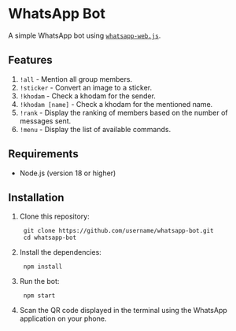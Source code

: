 # WhatsApp Bot

A simple WhatsApp bot using [`whatsapp-web.js`](https://wwebjs.dev/).

## Features

1. `!all` - Mention all group members.
2. `!sticker` - Convert an image to a sticker.
3. `!khodam` - Check a khodam for the sender.
4. `!khodam [name]` - Check a khodam for the mentioned name.
5. `!rank` - Display the ranking of members based on the number of messages sent.
6. `!menu` - Display the list of available commands.

## Requirements

- Node.js (version 18 or higher)

## Installation

1. Clone this repository:

        git clone https://github.com/username/whatsapp-bot.git
        cd whatsapp-bot

2. Install the dependencies:

        npm install

3. Run the bot:

        npm start

4. Scan the QR code displayed in the terminal using the WhatsApp application on your phone.
